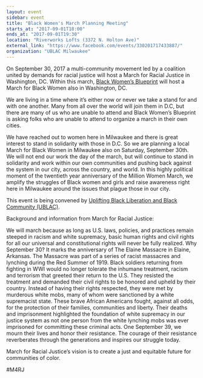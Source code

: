 ```yaml
---
layout: event
sidebar: event
title: "Black Women's March Planning Meeting"
starts_at: "2017-09-01T18:00"
ends_at: "2017-09-01T19:30"
location: "Riverworks Lofts (3372 N. Holton Ave)"
external_link: "https://www.facebook.com/events/330201717433887/"
organization: "UBLAC Milwaukee"
---
```


On September 30, 2017 a multi-community movement led by a coalition united by demands for racial justice will host a March for Racial Justice in Washington, DC. Within this march, [Black Women’s Blueprint](http://www.blackwomensblueprint.org) will host a March for Black Women also in Washington, DC. 

We are living in a time where it’s either now or never we take a stand for and with one another. Many from all over the world will join them in D.C, but there are many of us who are unable to attend and Black Women’s Blueprint is asking folks who are unable to attend to organize a march in their own cities. 

We have reached out to women here in Milwaukee and there is great interest to stand in solidarity with those in D.C. So we are planning a local March for Black Women in Milwaukee also on Saturday, September 30th. We will not end our work the day of the march, but will continue to stand in solidarity and work within our own communities and pushing back against the system in our city, across the country, and world. In this highly political moment of the twentieth year anniversary of the Million Women March, we amplify the struggles of Black women and girls and raise awareness right here in Milwaukee around the issues that plague those in our city. 

This event is being convened by [Uplifting Black Liberation and Black Community (UBLAC)](https://www.facebook.com/UBLACMKE/).

Background and information from March for Racial Justice: 

We will march because as long as U.S. laws, policies, and practices remain steeped in racism and white supremacy, basic human rights and civil rights for all our universal and constitutional rights will never be fully realized. Why September 30? It marks the anniversary of The Elaine Massacre in Elaine, Arkansas. The Massacre was part of a series of racist massacres and lynching during the Red Summer of 1919. Black soldiers returning from fighting in WWI would no longer tolerate the inhumane treatment, racism and terrorism that greeted their return to the U.S. They resisted the treatment and demanded their civil rights to be honored and upheld by their country. Instead of having their rights respected, they were met by murderous white mobs, many of whom were sanctioned by a white supremacist state. These brave African Americans fought, against all odds, for the protection of their families, communities and liberty. Their deaths and imprisonment highlighted the foundation of white supremacy in our justice system as not one person from the white lynching mobs was ever imprisoned for committing these criminal acts. One September 39, we mourn their lives and honor their resistance. The courage of their resistance reverberates through the generations and inspires our struggle today. 

March for Racial Justice’s vision is to create a just and equitable future for communities of color. 

#M4RJ

